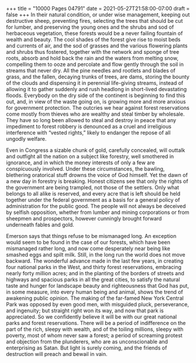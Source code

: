 +++
title = "10000 Pages 04791"
date = 2021-05-27T21:58:00-07:00
draft = false
+++
In their natural condition, or under wise management, keeping out destructive sheep, preventing fires, selecting the trees that should be cut for lumber, and preserving the young ones and the shrubs and sod of herbaceous vegetation, these forests would be a never failing fountain of wealth and beauty. The cool shades of the forest give rise to moist beds and currents of air, and the sod of grasses and the various flowering plants and shrubs thus fostered, together with the network and sponge of tree roots, absorb and hold back the rain and the waters from melting snow, compelling them to ooze and percolate and flow gently through the soil in streams that never dry. All the pine needles and rootlets and blades of grass, and the fallen, decaying trunks of trees, are dams, storing the bounty of the clouds and dispensing it in perennial life-giving streams, instead of allowing it to gather suddenly and rush headlong in short-lived devastating floods. Everybody on the dry side of the continent is beginning to find this out, and, in view of the waste going on, is growing more and more anxious for government protection. The outcries we hear against forest reservations come mostly from thieves who are wealthy and steal timber by wholesale. They have so long been allowed to steal and destroy in peace that any impediment to forest robbery is denounced as a cruel and irreligious interference with “vested rights,” likely to endanger the repose of all ungodly welfare.

Even in Congress a sizable chunk of gold, carefully concealed, will outtalk and outfight all the nation on a subject like forestry, well smothered in ignorance, and in which the money interests of only a few are conspicuously involved. Under these circumstances, the bawling, blethering oratorical stuff drowns the voice of God himself. Yet the dawn of a new day in forestry is breaking. Honest citizens see that only the rights of the government are being trampled, not those of the settlers. Only what belongs to all alike is reserved, and every acre that is left should be held together under the federal government as a basis for a general policy of administration for the public good. The people will not always be deceived by selfish opposition, whether from lumber and mining corporations or from sheepmen and prospectors, however cunningly brought forward underneath fables and gold.

Emerson says that things refuse to be mismanaged long. An exception would seem to be found in the case of our forests, which have been mismanaged rather long, and now come desperately near being like smashed eggs and spilt milk. Still, in the long run the world does not move backward. The wonderful advance made in the last few years, in creating four national parks in the West, and thirty forest reservations, embracing nearly forty million acres; and in the planting of the borders of streets and highways and spacious parks in all the great cities, to satisfy the natural taste and hunger for landscape beauty and righteousness that God has put, in some measure, into every human being and animal, shows the trend of awakening public opinion. The making of the far-famed New York Central Park was opposed by even good men, with misguided pluck, perseverance, and ingenuity; but straight right won its way, and now that park is appreciated. So we confidently believe it will be with our great national parks and forest reservations. There will be a period of indifference on the part of the rich, sleepy with wealth, and of the toiling millions, sleepy with poverty, most of whom never saw a forest; a period of screaming protest and objection from the plunderers, who are as unconscionable and enterprising as Satan. But light is surely coming, and the friends of destruction will preach and bewail in vain.
